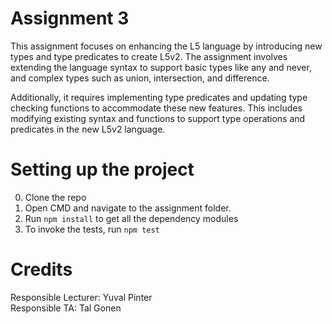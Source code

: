 # Assignment 3
This assignment focuses on enhancing the L5 language by introducing new types and type predicates to create L5v2. The assignment involves extending the language syntax to support basic types like any and never, and complex types such as union, intersection, and difference. 

Additionally, it requires implementing type predicates and updating type checking functions to accommodate these new features. This includes modifying existing syntax and functions to support type operations and predicates in the new L5v2 language.


# Setting up the project
0. Clone the repo
1. Open CMD and navigate to the assignment folder.
2. Run ```npm install``` to get all the dependency modules
3. To invoke the tests, run ```npm test```


# Credits
Responsible Lecturer: Yuval Pinter  
Responsible TA: Tal Gonen
